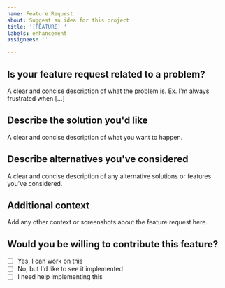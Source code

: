 ```yaml
---
name: Feature Request
about: Suggest an idea for this project
title: '[FEATURE] '
labels: enhancement
assignees: ''

---
```


## Is your feature request related to a problem?
A clear and concise description of what the problem is. Ex. I'm always frustrated when [...]

## Describe the solution you'd like
A clear and concise description of what you want to happen.

## Describe alternatives you've considered
A clear and concise description of any alternative solutions or features you've considered.

## Additional context
Add any other context or screenshots about the feature request here.

## Would you be willing to contribute this feature?
- [ ] Yes, I can work on this
- [ ] No, but I'd like to see it implemented
- [ ] I need help implementing this
